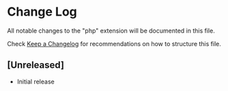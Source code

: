 # Change Log

All notable changes to the "php" extension will be documented in this file.

Check [Keep a Changelog](http://keepachangelog.com/) for recommendations on how to structure this file.

## [Unreleased]

- Initial release